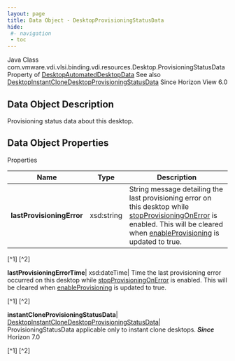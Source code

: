 ```yaml
---
layout: page
title: Data Object - DesktopProvisioningStatusData
hide:
 #- navigation
 - toc
---
```






Java Class
    com.vmware.vdi.vlsi.binding.vdi.resources.Desktop.ProvisioningStatusData
Property of
     [DesktopAutomatedDesktopData](vdi.resources.Desktop.AutomatedDesktopData.md#field_detail)
See also
     [DesktopInstantCloneDesktopProvisioningStatusData](vdi.resources.Desktop.InstantCloneProvisioningStatusData.md)
Since 
    Horizon View 6.0

## Data Object Description 

Provisioning status data about this desktop. 

## Data Object Properties

Properties

Name |  Type |  Description   
---|---|---  
**lastProvisioningError**|  xsd:string|  String message detailing the last provisioning error on this desktop while [stopProvisioningOnError](vdi.resources.Desktop.VirtualCenterProvisioningSettings.md#stopProvisioningOnError) is enabled. This will be cleared when [enableProvisioning](vdi.resources.Desktop.VirtualCenterProvisioningSettings.md#enableProvisioning) is updated to true.   


[^1]
[^2]

  
**lastProvisioningErrorTime**|  xsd:dateTime|  Time the last provisioning error occurred on this desktop while [stopProvisioningOnError](vdi.resources.Desktop.VirtualCenterProvisioningSettings.md#stopProvisioningOnError) is enabled. This will be cleared when [enableProvisioning](vdi.resources.Desktop.VirtualCenterProvisioningSettings.md#enableProvisioning) is updated to true.   


[^1]
[^2]

  
**instantCloneProvisioningStatusData**| [DesktopInstantCloneDesktopProvisioningStatusData](vdi.resources.Desktop.InstantCloneProvisioningStatusData.md)|  ProvisioningStatusData applicable only to instant clone desktops.  **_Since_** Horizon 7.0  


[^1]
[^2]

  
  

  


